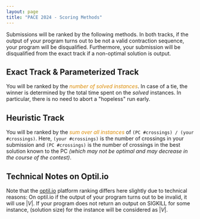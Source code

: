 ```yaml
---
layout: page 
title: "PACE 2024 - Scoring Methods"
---
```


Submissions will be ranked by the following methods. In both tracks,
if the output of your program turns out to be not a valid contraction
sequence, your program will be disqualified. Furthermore, your
submission will be disqualified from the exact track if a non-optimal
solution is output.

## Exact Track & Parameterized Track

You will be ranked by the <em style="color:#db8a00">number of solved instances</em>.
In case of a tie, the winner is determined by 
the total time spent on the
<em>solved</em> instances. In particular, there is no need to abort a
"hopeless" run early.

## Heuristic Track

You will be ranked by the <em style="color:#db8a00">sum
over all instances</em> of `(PC #crossings) / (your #crossings)`. 
Here, `(your #crossings)` is the number of crossings in
your submission and `(PC #crossings)` is the number of crossings in
the best solution known to the PC 
*(which may not be optimal and may decrease in the course of the contest)*.  

## Technical Notes on Optil.io

Note that the [optil.io](https://www.optil.io) platform ranking differs here
slightly due to technical reasons: On optil.io if the output of your
program turns out to be invalid, it will use $|V|$.  If your program
does not return an output on SIGKILL for some instance, (solution
size) for the instance will be considered as $|V|$.


